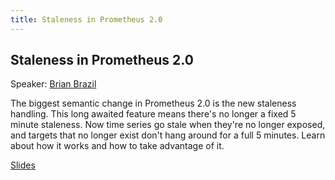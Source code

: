 ```yaml
---
title: Staleness in Prometheus 2.0
---
```


## Staleness in Prometheus 2.0

Speaker: [Brian Brazil](/2017-munich/speakers/brian-brazil/)

The biggest semantic change in Prometheus 2.0 is the new staleness handling. This long awaited feature means there's no longer a fixed 5 minute staleness. Now time series go stale when they're no longer exposed, and targets that no longer exist don't hang around for a full 5 minutes. Learn about how it works and how to take advantage of it.

[Slides](/2017-munich/slides/staleness-in-prometheus-2-0.pdf)
